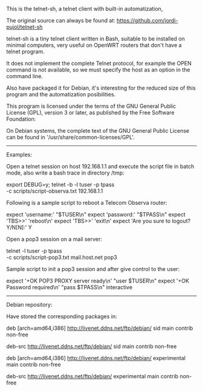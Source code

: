 This is the telnet-sh, a telnet client with built-in automatization, 

The original source can always be found at:
    https://github.com/jordi-pujol/telnet-sh

telnet-sh is a tiny telnet client written in Bash, suitable to be 
installed on minimal computers, very useful on OpenWRT routers that 
don't have a telnet program.

It does not implement the complete Telnet protocol, for example the 
OPEN command is not available, so we must specify the host as an option 
in the command line.

Also have packaged it for Debian, it's interesting for the reduced size 
of this program and the automatization posibilities.

This program is licensed under the terms of the GNU General Public 
License (GPL), version 3 or later, as published by the Free Software 
Foundation:

On Debian systems, the complete text of the GNU General Public License can
be found in '/usr/share/common-licenses/GPL'.

*****************************************************
Examples:

Open a telnet session on host 192.168.1.1 and execute the script file 
in batch mode, also write a bash trace in directory /tmp:

export DEBUG=y; telnet -b -l tuser -p tpass \
	-c scripts/script-observa.txt 192.168.1.1

Following is a sample script to reboot a Telecom Observa router:

expect 'username:' "$TUSER\n"
expect 'password:' "$TPASS\n"
expect 'TBS>>' 'reboot\n'
expect 'TBS>>' 'exit\n'
expect 'Are you sure to logout? Y/N[N]:' Y

Open a pop3 session on a mail server:

telnet -l tuser -p tpass \
	-c scripts/script-pop3.txt mail.host.net pop3

Sample script to init a pop3 session and after give control to the 
user:

expect '+OK POP3 PROXY server ready\n' "user $TUSER\n"
expect '+OK Password required\n' "pass $TPASS\n"
interactive

*****************************************************
Debian repository:

Have stored the corresponding packages in:

deb [arch=amd64,i386] http://livenet.ddns.net/ftp/debian/ sid main contrib non-free

deb-src http://livenet.ddns.net/ftp/debian/ sid main contrib non-free

deb [arch=amd64,i386] http://livenet.ddns.net/ftp/debian/ experimental main contrib non-free

deb-src http://livenet.ddns.net/ftp/debian/ experimental main contrib non-free

